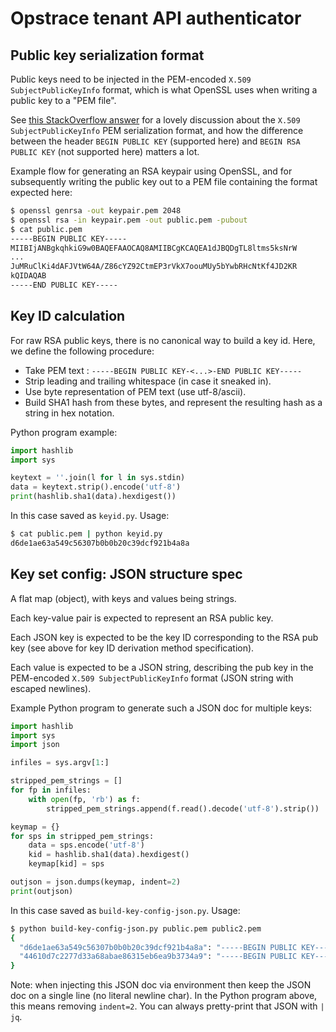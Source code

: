# Opstrace tenant API authenticator

## Public key serialization format

Public keys need to be injected in the PEM-encoded `X.509 SubjectPublicKeyInfo` format, which is what OpenSSL uses when writing a public key to a "PEM file".


See [this StackOverflow answer](https://stackoverflow.com/a/29707204/145400) for a lovely discussion about the `X.509 SubjectPublicKeyInfo` PEM serialization format, and how the difference
between the header `BEGIN PUBLIC KEY` (supported here) and `BEGIN RSA PUBLIC KEY` (not supported here) matters a lot.

Example flow for generating an RSA keypair using OpenSSL, and for subsequently writing the public key out to a PEM file containing the format expected here:

```bash
$ openssl genrsa -out keypair.pem 2048
$ openssl rsa -in keypair.pem -out public.pem -pubout
$ cat public.pem
-----BEGIN PUBLIC KEY-----
MIIBIjANBgkqhkiG9w0BAQEFAAOCAQ8AMIIBCgKCAQEA1dJBQDgTL8ltms5ksNrW
...
JuMRuClKi4dAFJVtW64A/Z86cYZ92CtmEP3rVkX7oouMUy5bYwbRHcNtKf4JD2KR
kQIDAQAB
-----END PUBLIC KEY-----
```

## Key ID calculation

For raw RSA public keys, there is no canonical way to build a key id.
Here, we define the following procedure:

* Take PEM text : `-----BEGIN PUBLIC KEY-<...>-END PUBLIC KEY-----`
* Strip leading and trailing whitespace (in case it sneaked in).
* Use byte representation of PEM text (use utf-8/ascii).
* Build SHA1 hash from these bytes, and represent the resulting hash as a string in hex notation.

Python program example:

```python
import hashlib
import sys

keytext = ''.join(l for l in sys.stdin)
data = keytext.strip().encode('utf-8')
print(hashlib.sha1(data).hexdigest())
```

In this case saved as `keyid.py`.
Usage:

```bash
$ cat public.pem | python keyid.py
d6de1ae63a549c56307b0b0b20c39dcf921b4a8a
```

## Key set config: JSON structure spec

A flat map (object), with keys and values being strings.

Each key-value pair is expected to represent an RSA public key.

Each JSON key is expected to be the key ID corresponding to the RSA pub key (see above for key ID derivation method specification).

Each value is expected to be a JSON string, describing the pub key in the PEM-encoded `X.509 SubjectPublicKeyInfo` format (JSON string with escaped newlines).

Example Python program to generate such a JSON doc for multiple keys:

```python
import hashlib
import sys
import json

infiles = sys.argv[1:]

stripped_pem_strings = []
for fp in infiles:
    with open(fp, 'rb') as f:
        stripped_pem_strings.append(f.read().decode('utf-8').strip())

keymap = {}
for sps in stripped_pem_strings:
    data = sps.encode('utf-8')
    kid = hashlib.sha1(data).hexdigest()
    keymap[kid] = sps

outjson = json.dumps(keymap, indent=2)
print(outjson)
```


In this case saved as `build-key-config-json.py`.
Usage:

```bash
$ python build-key-config-json.py public.pem public2.pem
{
  "d6de1ae63a549c56307b0b0b20c39dcf921b4a8a": "-----BEGIN PUBLIC KEY-----\nM[...]B\n-----END PUBLIC KEY-----",
  "44610d7c2277d33a68abae86315eb6ea9b3734a9": "-----BEGIN PUBLIC KEY-----\nM[...]B\n-----END PUBLIC KEY-----"
}
```

Note: when injecting this JSON doc via environment then keep the JSON doc on a single line (no literal newline char).
In the Python program above, this means removing `indent=2`.
You can always pretty-print that JSON with `| jq`.
